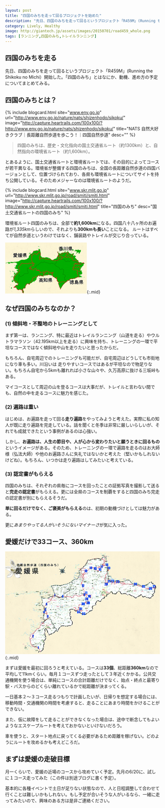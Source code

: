 ```yaml
---
layout: post
title: "四国のみちを走って回るプロジェクトを始めた"
description: "先日、四国のみちを走って回るというプロジェクト「R459M」(Running the Shikoku no Michi）開始した。「四国のみち」とはなにか、動機、進め方の予定についてまとめてみる。"
category: Lively, Healthy
image: http://giantech.jp/assets/images/20150701/road459_whole.png
tags: [ランニング,四国のみち,トレイルランニング]
---
```


## 四国のみちを走る

先日、四国のみちを走って回るというプロジェクト「R459M」(Running the Shikoku no Michi）開始した。「四国のみち」とはなにか、動機、進め方の予定についてまとめてみる。

## 四国のみちとは？

{% include blogcard.html site="www.env.go.jp" url="http://www.env.go.jp/nature/nats/shizenhodo/sikoku/" image="http://capture.heartrails.com/100x100/?http://www.env.go.jp/nature/nats/shizenhodo/sikoku/" title="NATS 自然大好きクラブ｜長距離自然歩道を歩こう！｜四国自然歩道" desc="" %}

> 四国のみちは、歴史・文化指向の国土交通省ルート（約1300km）と、自然指向の環境省ルート（約1,600km）。

とあるように、国土交通省ルートと環境省ルートでは、その目的によってコースが若干異なる。環境省が整備する四国のみちは、全国の長距離自然歩道の四国バージョンとして、位置づけられており、各県も環境省ルートについてサイトを持ち公開している。そのためメジャーなのは環境省ルートのようだ。

{% include blogcard.html site="www.skr.mlit.go.jp" url="http://www.skr.mlit.go.jp/road/smiti/smiti.html" image="http://capture.heartrails.com/100x100/?http://www.skr.mlit.go.jp/road/smiti/smiti.html" title="四国のみち" desc="国土交通省ルートの四国のみち" %}

環境省ルート四国のみちは、全部で**約1,600km**になる。四国八十八ヶ所のお遍路が*1,335km*らしいので、それよりも**300kmも長い**ことになる。 ルートはすべてが自然歩道というわけではなく、舗装路やトレイルが交じり合っている。

![四国のみち全体](/assets/images/20150701/road459_whole.png "四国のみち全体"){:.mid}

## なぜ四国のみちなのか？

### (1) 傾斜地・不整地のトレーニングとして

まず第一は、ランニング、特に最近はトレイルランニング（山道を走る）やウルトラマラソン（42.195km以上を走る）に興味を持ち、トレーニングの一環で平坦なコースではなく傾斜地や山を走りたいと思ったからだ。

もちろん、自宅周辺でのトレーニングも可能だが、自宅周辺はどうしても市街地になり車も多い。川沿いは
走りやすいコースではあるが平坦なので物足りない。もちろん自宅から5kmも離れれば小さな山々や、久万高原に抜ける三坂峠もある。

マイコースとして周辺の山を登るコースは大事だが、トレイルと言わない間でも、自然の中を走るコースに魅力を感じた。

### (2) 遍路は重い

はじめは、お遍路を走って回る**走り遍路**をやってみようと考えた。実際に私の知人が既に走り遍路を完走している。話を聞くと冬季は非常に厳しいらしいが、それでも成就できたという事例があるのは心強い。

しかし、**お遍路は、人生の節目や、人が心から変わりたいと願うときに回るもの**というイメージがある。そのため、トレーニングの一環で遍路を走るのはお大師様（弘法大師）や他のお遍路さんに失礼ではないかと考えた（堅いかもしれないけどね）。もちろん、いつかは走り遍路はしてみたいと考えている。

### (3) 認定書がもらえる

四国のみちは、それぞれの県毎にコースを回ったことの証拠写真を撮影して送ると**完走の認定書**がもらえる。更には全県のコースを制覇をすると四国のみち完走の認定書が別にもらえるそうだ。

**単に回るだけでなく、ご褒美がもらえる**のは、初期の動機づけとしては魅力がある。

更に*あまりやってる人がいそうにないマイナーさ*が気に入った。

## 愛媛だけで33コース、360km

![四国のみち愛媛](/assets/images/20150701/road459_ehime.png "四国のみち愛媛"){:.mid}

まずは愛媛を最初に回ろうと考えている。コースは**33個**、総距離**360km**なので平均して11kmくらい。毎月１コースずつ走ったとして３年近くかかる。公共交通機関を使う場合は、単純にコースの合計距離だけでなく、始点・終点と最寄り駅・バスからのどくらい離れているかで総距離が決まってくる。

一日基本２〜３コース走るつもりで計画したいが、日帰りを想定する場合には、移動時間・交通機関の時間を考慮すると、走ることにあまり時間をかけることができない。

また、仮に故障をして走ることができなくなった場合は、途中で断念してもよいようなエスケープルートを考えておかないといけないだろう。

車を使うと、スタート地点に戻ってくる必要があるため距離を稼げない。どのようにルートを攻めるかも考えどころだ。

## まずは愛媛の走破目標

月一くらいで、愛媛の近場のコースから攻めていく予定。先月の6/20に、試しに１コース走ってみた（この件は別途ブログに書く予定）。

基本的に各種イベントで土日が足りない状態なので、人と日程調整して合わせて行くことは難しいかもしれない。もし予定が合いそうな人がいるなら、一緒に走ってみたいので、興味のある方は是非ご連絡ください。







